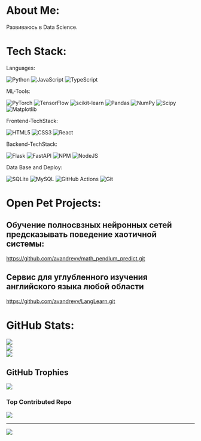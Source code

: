 # About Me:
Развиваюсь в Data Science.


# Tech Stack:
Languages:

![Python](https://img.shields.io/badge/python-3670A0?style=for-the-badge&logo=python&logoColor=ffdd54) ![JavaScript](https://img.shields.io/badge/javascript-%23323330.svg?style=for-the-badge&logo=javascript&logoColor=%23F7DF1E) ![TypeScript](https://img.shields.io/badge/typescript-%23007ACC.svg?style=for-the-badge&logo=typescript&logoColor=white)

ML-Tools:

![PyTorch](https://img.shields.io/badge/PyTorch-%23EE4C2C.svg?style=for-the-badge&logo=PyTorch&logoColor=white) ![TensorFlow](https://img.shields.io/badge/TensorFlow-%23FF6F00.svg?style=for-the-badge&logo=TensorFlow&logoColor=white) ![scikit-learn](https://img.shields.io/badge/scikit--learn-%23F7931E.svg?style=for-the-badge&logo=scikit-learn&logoColor=white) ![Pandas](https://img.shields.io/badge/pandas-%23150458.svg?style=for-the-badge&logo=pandas&logoColor=white) ![NumPy](https://img.shields.io/badge/numpy-%23013243.svg?style=for-the-badge&logo=numpy&logoColor=white) ![Scipy](https://img.shields.io/badge/SciPy-%230C55A5.svg?style=for-the-badge&logo=scipy&logoColor=%white) ![Matplotlib](https://img.shields.io/badge/Matplotlib-%23ffffff.svg?style=for-the-badge&logo=Matplotlib&logoColor=black)

Frontend-TechStack:

![HTML5](https://img.shields.io/badge/html5-%23E34F26.svg?style=for-the-badge&logo=html5&logoColor=white) ![CSS3](https://img.shields.io/badge/css3-%231572B6.svg?style=for-the-badge&logo=css3&logoColor=white) ![React](https://img.shields.io/badge/react-%2320232a.svg?style=for-the-badge&logo=react&logoColor=%2361DAFB)

Backend-TechStack:

![Flask](https://img.shields.io/badge/flask-%23000.svg?style=for-the-badge&logo=flask&logoColor=white) ![FastAPI](https://img.shields.io/badge/FastAPI-005571?style=for-the-badge&logo=fastapi) ![NPM](https://img.shields.io/badge/NPM-%23CB3837.svg?style=for-the-badge&logo=npm&logoColor=white) ![NodeJS](https://img.shields.io/badge/node.js-6DA55F?style=for-the-badge&logo=node.js&logoColor=white)

Data Base and Deploy:

![SQLite](https://img.shields.io/badge/sqlite-%2307405e.svg?style=for-the-badge&logo=sqlite&logoColor=white) ![MySQL](https://img.shields.io/badge/mysql-4479A1.svg?style=for-the-badge&logo=mysql&logoColor=white)  ![GitHub Actions](https://img.shields.io/badge/github%20actions-%232671E5.svg?style=for-the-badge&logo=githubactions&logoColor=white) ![Git](https://img.shields.io/badge/git-%23F05033.svg?style=for-the-badge&logo=git&logoColor=white)

# Open Pet Projects:
## Обучение полносвзных нейронных сетей предсказывать поведение хаотичной системы:
https://github.com/avandrevv/math_pendlum_predict.git

## Сервис для углубленного изучения английского языка любой области
https://github.com/avandrevv/LangLearn.git


# GitHub Stats:
![](https://github-readme-stats.vercel.app/api?username=avandrevv&theme=neon&hide_border=true&include_all_commits=false&count_private=false)<br/>
![](https://nirzak-streak-stats.vercel.app/?user=avandrevv&theme=neon&hide_border=true)<br/>
![](https://github-readme-stats.vercel.app/api/top-langs/?username=avandrevv&theme=neon&hide_border=true&include_all_commits=false&count_private=false&layout=compact)

## GitHub Trophies
![](https://github-profile-trophy.vercel.app/?username=avandrevv&theme=neon&no-frame=false&no-bg=true&margin-w=4)

### Top Contributed Repo
![](https://github-contributor-stats.vercel.app/api?username=avandrevv&limit=5&theme=neon&combine_all_yearly_contributions=true)

---
[![](https://visitcount.itsvg.in/api?id=avandrevv&icon=0&color=0)](https://visitcount.itsvg.in)

<!-- Proudly created with GPRM ( https://gprm.itsvg.in ) -->
